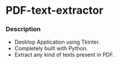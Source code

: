 # PDF-text-extractor

### Description

- Desktop Application using Tkinter.
- Completely built with Python.
- Extract any kind of texts present in PDF.

